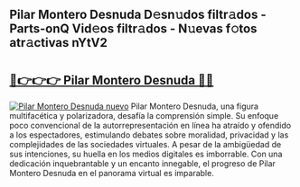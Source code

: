 ## Pilar Montero Desnuda D𝚎sn𝚞dos filtr𝚊dos - Parts-onQ Vid𝚎os filtr𝚊dos - N𝚞evas f𝚘tos atr𝚊ctivas nYtV2

# <h2><a href="http://mb3qk3.tromn.icu/?c=Pilar+Montero+Desnuda">🔗👉👉👉 Pilar Montero Desnuda 🔗🔗</a></h2>

[![Pilar Montero Desnuda nuevo](https://i.imgur.com/pEAQMta.gif)](http://mb3qk3.tromn.icu/?c=Pilar+Montero+Desnuda)
Pilar Montero Desnuda, una figura multifacética y polarizadora, desafía la comprensión simple. Su enfoque poco convencional de la autorrepresentación en línea ha atraído y ofendido a los espectadores, estimulando debates sobre moralidad, privacidad y las complejidades de las sociedades virtuales. A pesar de la ambigüedad de sus intenciones, su huella en los medios digitales es imborrable. Con una dedicación inquebrantable y un encanto innegable, el progreso de Pilar Montero Desnuda en el panorama virtual es imparable.
